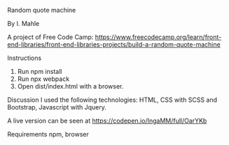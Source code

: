 Random quote machine

By I. Mahle

A project of Free Code Camp: https://www.freecodecamp.org/learn/front-end-libraries/front-end-libraries-projects/build-a-random-quote-machine

Instructions

1. Run npm install
2. Run npx webpack
3. Open dist/index.html with a browser.

Discussion
I used the following technologies: HTML, CSS with SCSS and Bootstrap, Javascript with Jquery.

A live version can be seen at https://codepen.io/IngaMM/full/OarYKb

Requirements
npm, browser
